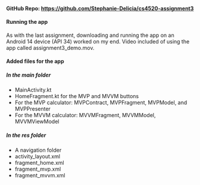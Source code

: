 #### GitHub Repo: https://github.com/Stephanie-Delicia/cs4520-assignment3

#### Running the app

As with the last assignment, downloading and running the app on an Android 14 device (API 34) worked on my end. 
Video included of using the app called assignment3_demo.mov.

#### Added files for the app

##### In the main folder
- MainActivity.kt
- HomeFragment.kt for the MVP and MVVM buttons
- For the MVP calculator: MVPContract, MVPFragment, MVPModel, and MVPPresenter
- For the MVVM calculator: MVVMFragment, MVVMModel, MVVMViewModel

##### In the res folder
- A navigation folder
- activity_layout.xml
- fragment_home.xml
- fragment_mvp.xml
- fragment_mvvm.xml
